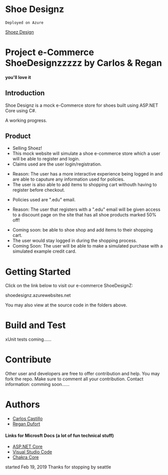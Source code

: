 # Shoe Designz
```
Deployed on Azure
```
[Shoez Design](shoedesignz.azurewebsites.net)

# Project e-Commerce ShoeDesignzzzzz by Carlos & Regan
#### you'll love it

## Introduction
Shoe Designz is a mock e-Commerce store for shoes built using ASP.NET Core using C#.

A working progress.

## Product
- Selling Shoez!
- This mock website will simulate a shoe e-commerce store which a user will be able to register and login.
- Claims used are the user login/registration.
* Reason: The user has a more interactive experience being logged in and are able to caputure any information used for policies.
* The user is also able to add items to shopping cart withouth having to register before checkout.
- Policies used are ".edu" email.
* Reason:  The user that registers with a ".edu" email will be given access to a discount page on the site that has all shoe products marked 50% off!
- Coming soon: be able to shoe shop and add items to their shopping cart.
- The user would stay logged in during the shopping process.  
- Coming Soon: The user will be able to make a simulated purchase with a simulated example credit card. 

# Getting Started
Click on the link below to visit our e-commerce ShoeDesignZ:

shoedesignz.azurewebsites.net

You may also view at the source code in the folders above.

# Build and Test
xUnit tests coming......

# Contribute
Other user and developers are free to offer contribution and help.  You may fork the repo. 
Make sure to comment all your contribution.
Contact information:  comming soon......

# Authors
* [Carlos Castillo](https://github.com/castillocarlosr)
* [Regan Dufort](https://github.com/castillocarlosr)

#### Links for Microsft Docs  (a lot of fun technical stuff)
- [ASP.NET Core](https://github.com/aspnet/Home)
- [Visual Studio Code](https://github.com/Microsoft/vscode)
- [Chakra Core](https://github.com/Microsoft/ChakraCore)

started Feb 19, 2019
Thanks for stopping by seattle